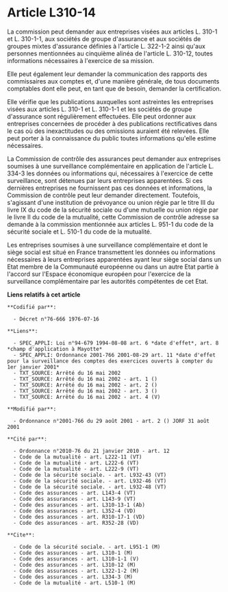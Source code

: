 # Article L310-14

La commission peut demander aux entreprises visées aux articles L. 310-1 et L. 310-1-1, aux sociétés de groupe d'assurance et
aux sociétés de groupes mixtes d'assurance définies à l'article L. 322-1-2 ainsi qu'aux personnes mentionnées au cinquième
alinéa de l'article L. 310-12, toutes informations nécessaires à l'exercice de sa mission.

Elle peut également leur demander la communication des rapports des commissaires aux comptes et, d'une manière générale, de
tous documents comptables dont elle peut, en tant que de besoin, demander la certification.

Elle vérifie que les publications auxquelles sont astreintes les entreprises visées aux articles L. 310-1 et L. 310-1-1 et
les sociétés de groupe d'assurance sont régulièrement effectuées. Elle peut ordonner aux entreprises concernées de procéder à
des publications rectificatives dans le cas où des inexactitudes ou des omissions auraient été relevées. Elle peut porter à
la connaissance du public toutes informations qu'elle estime nécessaires.

La Commission de contrôle des assurances peut demander aux entreprises soumises à une surveillance complémentaire en
application de l'article L. 334-3 les données ou informations qui, nécessaires à l'exercice de cette surveillance, sont
détenues par leurs entreprises apparentées. Si ces dernières entreprises ne fournissent pas ces données et informations, la
Commission de contrôle peut leur demander directement. Toutefois, s'agissant d'une institution de prévoyance ou union régie
par le titre III du livre IX du code de la sécurité sociale ou d'une mutuelle ou union régie par le livre II du code de la
mutualité, cette Commission de contrôle adresse sa demande à la commission mentionnée aux articles L. 951-1 du code de la
sécurité sociale et L. 510-1 du code de la mutualité.

Les entreprises soumises à une surveillance complémentaire et dont le siège social est situé en France transmettent les
données ou informations nécessaires à leurs entreprises apparentées ayant leur siège social dans un Etat membre de la
Communauté européenne ou dans un autre Etat partie à l'accord sur l'Espace économique européen pour l'exercice de la
surveillance complémentaire par les autorités compétentes de cet Etat.

**Liens relatifs à cet article**

	**Codifié par**:

	  - Décret n°76-666 1976-07-16

	**Liens**:

	  - SPEC_APPLI: Loi n°94-679 1994-08-08 art. 6 *date d'effet*, art. 8 *champ d'application à Mayotte*
	  - SPEC_APPLI: Ordonnance 2001-766 2001-08-29 art. 11 *date d'effet pour la surveillance des comptes des exercices ouverts à compter du 1er janvier 2001*
	  - TXT_SOURCE: Arrêté du 16 mai 2002
	  - TXT_SOURCE: Arrêté du 16 mai 2002 - art. 1 ()
	  - TXT_SOURCE: Arrêté du 16 mai 2002 - art. 2 ()
	  - TXT_SOURCE: Arrêté du 16 mai 2002 - art. 3 ()
	  - TXT_SOURCE: Arrêté du 16 mai 2002 - art. 4 (V)

	**Modifié par**:

	  - Ordonnance n°2001-766 du 29 août 2001 - art. 2 () JORF 31 août 2001

	**Cité par**:

	  - Ordonnance n°2010-76 du 21 janvier 2010 - art. 12
	  - Code de la mutualité - art. L222-11 (VT)
	  - Code de la mutualité - art. L222-6 (VT)
	  - Code de la mutualité - art. L222-9 (VT)
	  - Code de la sécurité sociale. - art. L932-43 (VT)
	  - Code de la sécurité sociale. - art. L932-46 (VT)
	  - Code de la sécurité sociale. - art. L932-48 (VT)
	  - Code des assurances - art. L143-4 (VT)
	  - Code des assurances - art. L143-9 (VT)
	  - Code des assurances - art. L310-13-1 (Ab)
	  - Code des assurances - art. L352-4 (VD)
	  - Code des assurances - art. R310-17-1 (VD)
	  - Code des assurances - art. R352-28 (VD)

	**Cite**:

	  - Code de la sécurité sociale. - art. L951-1 (M)
	  - Code des assurances - art. L310-1 (M)
	  - Code des assurances - art. L310-1-1 (V)
	  - Code des assurances - art. L310-12 (M)
	  - Code des assurances - art. L322-1-2 (M)
	  - Code des assurances - art. L334-3 (M)
	  - Code de la mutualité - art. L510-1 (M)
